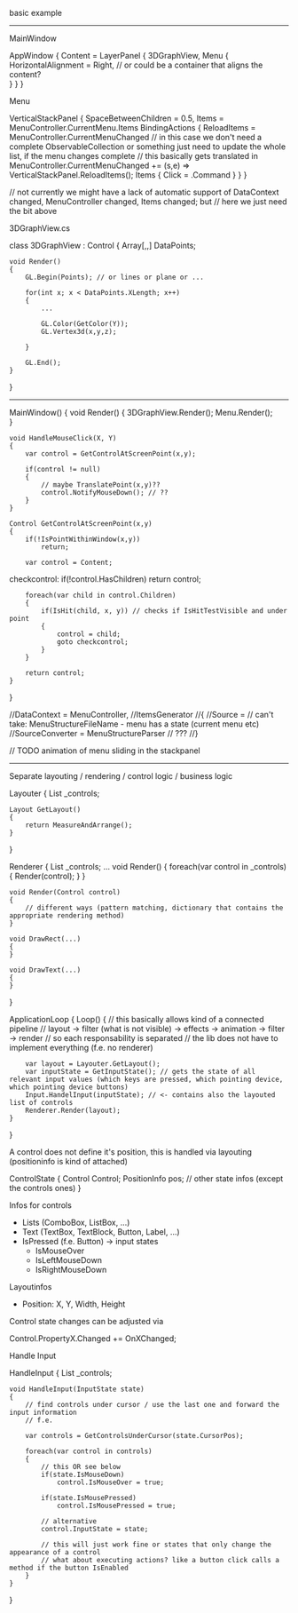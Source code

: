 basic example

--------------

MainWindow

AppWindow 
{
	Content = LayerPanel
	{
		3DGraphView,
		Menu 
		{
			HorizontalAlignment = Right, // or could be a container that aligns the content?			
		}
	}
}

Menu

VerticalStackPanel 
{
	SpaceBetweenChildren = 0.5,
	Items = MenuController.CurrentMenu.Items
	BindingActions 
	{
		ReloadItems = MenuController.CurrentMenuChanged // in this case we don't need a complete ObservableCollection or something just need to update the whole list, if the menu changes complete
		// this basically gets translated in MenuController.CurrentMenuChanged += (s,e) => VerticalStackPanel.ReloadItems();
		Items 
		{
			Click = .Command
		}
	}
}

// not currently we might have a lack of automatic support of DataContext changed, MenuController changed, Items changed; but
// here we just need the bit above


3DGraphView.cs

class 3DGraphView : Control
{
	Array[,,] DataPoints;
	
	void Render()
	{
		GL.Begin(Points); // or lines or plane or ...
		
		for(int x; x < DataPoints.XLength; x++)
		{
			...
			
			GL.Color(GetColor(Y));
			GL.Vertex3d(x,y,z);
			
		}
		
		GL.End();
	}	
}

-------------------------------

MainWindow()
{
	void Render()
	{
		3DGraphView.Render();
		Menu.Render();		
	}
	
	void HandleMouseClick(X, Y)
	{
		var control = GetControlAtScreenPoint(x,y);
		
		if(control != null)
		{
			// maybe TranslatePoint(x,y)??
			control.NotifyMouseDown(); // ??
		}
	}
	
	Control GetControlAtScreenPoint(x,y)
	{
		if(!IsPointWithinWindow(x,y))
			return;
	
		var control = Content;
		
checkcontrol:
		if(!control.HasChildren)
			return control;
		
		foreach(var child in control.Children)
		{
			if(IsHit(child, x, y)) // checks if IsHitTestVisible and under point
			{
				control = child;
				goto checkcontrol;
			}
		}
		
		return control;
	}
}




//DataContext = MenuController,	
	//ItemsGenerator 
	//{
		//Source = // can't take: MenuStructureFileName - menu has a state (current menu etc)
		//SourceConverter = MenuStructureParser // ???
	//}

// TODO animation of menu sliding in the stackpanel


-------------------------------------------------

Separate layouting / rendering / control logic / business logic

Layouter
{
	List<ControlState> _controls;

	Layout GetLayout()
	{
		return MeasureAndArrange();
	}
}

Renderer 
{
	List<ControlState> _controls;
	...
	void Render()
	{
		foreach(var control in _controls)
		{
			Render(control);
		}
	}

	void Render(Control control)
	{
		// different ways (pattern matching, dictionary that contains the appropriate rendering method)
	}

	void DrawRect(...)
	{
	}

	void DrawText(...)
	{
	}
}

ApplicationLoop
{
	Loop()
	{
		// this basically allows kind of a connected pipeline
		// layout -> filter (what is not visible) -> effects -> animation -> filter -> render
		// so each responsability is separated
		// the lib does not have to implement everything (f.e. no renderer)
		
		var layout = Layouter.GetLayout();
		var inputState = GetInputState(); // gets the state of all relevant input values (which keys are pressed, which pointing device, which pointing device buttons)
		Input.HandelInput(inputState); // <- contains also the layouted list of controls
		Renderer.Render(layout);
	}
}

A control does not define it's position, this is handled via layouting (positioninfo is kind of attached)

ControlState
{
	Control Control;
	PositionInfo pos;
	// other state infos (except the controls ones)
}

Infos for controls
- Lists (ComboBox, ListBox, ...)
- Text (TextBox, TextBlock, Button, Label, ...)
- IsPressed (f.e. Button)
-> input states
	- IsMouseOver
	- IsLeftMouseDown
	- IsRightMouseDown

Layoutinfos
- Position: X, Y, Width, Height


Control state changes can be adjusted via 

Control.PropertyX.Changed += OnXChanged;

Handle Input

HandleInput
{
	List<ControlState> _controls;

	void HandleInput(InputState state)
	{
		// find controls under cursor / use the last one and forward the input information
		// f.e. 

		var controls = GetControlsUnderCursor(state.CursorPos);

		foreach(var control in controls)
		{
			// this OR see below
			if(state.IsMouseDown)
				control.IsMouseOver = true;

			if(state.IsMousePressed)
				control.IsMousePressed = true;

			// alternative
			control.InputState = state;

			// this will just work fine or states that only change the appearance of a control
			// what about executing actions? like a button click calls a method if the button IsEnabled
		}
	}
}
